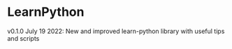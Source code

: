 # LearnPython

v0.1.0 July 19 2022: New and improved learn-python library with useful tips and scripts

